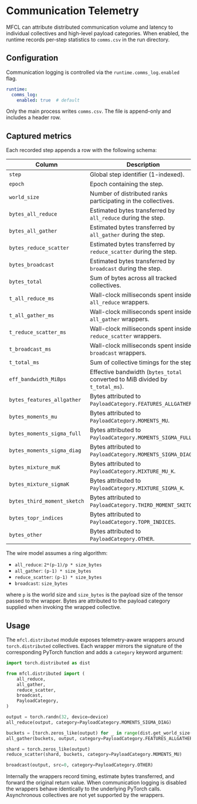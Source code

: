# Communication Telemetry

MFCL can attribute distributed communication volume and latency to individual
collectives and high-level payload categories. When enabled, the runtime records
per-step statistics to `comms.csv` in the run directory.

## Configuration

Communication logging is controlled via the `runtime.comms_log.enabled` flag.

```yaml
runtime:
  comms_log:
    enabled: true  # default
```

Only the main process writes `comms.csv`. The file is append-only and includes a
header row.

## Captured metrics

Each recorded step appends a row with the following schema:

| Column | Description |
| --- | --- |
| `step` | Global step identifier (1-indexed). |
| `epoch` | Epoch containing the step. |
| `world_size` | Number of distributed ranks participating in the collectives. |
| `bytes_all_reduce` | Estimated bytes transferred by `all_reduce` during the step. |
| `bytes_all_gather` | Estimated bytes transferred by `all_gather` during the step. |
| `bytes_reduce_scatter` | Estimated bytes transferred by `reduce_scatter` during the step. |
| `bytes_broadcast` | Estimated bytes transferred by `broadcast` during the step. |
| `bytes_total` | Sum of bytes across all tracked collectives. |
| `t_all_reduce_ms` | Wall-clock milliseconds spent inside `all_reduce` wrappers. |
| `t_all_gather_ms` | Wall-clock milliseconds spent inside `all_gather` wrappers. |
| `t_reduce_scatter_ms` | Wall-clock milliseconds spent inside `reduce_scatter` wrappers. |
| `t_broadcast_ms` | Wall-clock milliseconds spent inside `broadcast` wrappers. |
| `t_total_ms` | Sum of collective timings for the step. |
| `eff_bandwidth_MiBps` | Effective bandwidth (`bytes_total` converted to MiB divided by `t_total_ms`). |
| `bytes_features_allgather` | Bytes attributed to `PayloadCategory.FEATURES_ALLGATHER`. |
| `bytes_moments_mu` | Bytes attributed to `PayloadCategory.MOMENTS_MU`. |
| `bytes_moments_sigma_full` | Bytes attributed to `PayloadCategory.MOMENTS_SIGMA_FULL`. |
| `bytes_moments_sigma_diag` | Bytes attributed to `PayloadCategory.MOMENTS_SIGMA_DIAG`. |
| `bytes_mixture_muK` | Bytes attributed to `PayloadCategory.MIXTURE_MU_K`. |
| `bytes_mixture_sigmaK` | Bytes attributed to `PayloadCategory.MIXTURE_SIGMA_K`. |
| `bytes_third_moment_sketch` | Bytes attributed to `PayloadCategory.THIRD_MOMENT_SKETCH`. |
| `bytes_topr_indices` | Bytes attributed to `PayloadCategory.TOPR_INDICES`. |
| `bytes_other` | Bytes attributed to `PayloadCategory.OTHER`. |

The wire model assumes a ring algorithm:

* `all_reduce`: `2*(p-1)/p * size_bytes`
* `all_gather`: `(p-1) * size_bytes`
* `reduce_scatter`: `(p-1) * size_bytes`
* `broadcast`: `size_bytes`

where `p` is the world size and `size_bytes` is the payload size of the tensor
passed to the wrapper. Bytes are attributed to the payload category supplied
when invoking the wrapped collective.

## Usage

The `mfcl.distributed` module exposes telemetry-aware wrappers around
`torch.distributed` collectives. Each wrapper mirrors the signature of the
corresponding PyTorch function and adds a `category` keyword argument:

```python
import torch.distributed as dist

from mfcl.distributed import (
    all_reduce,
    all_gather,
    reduce_scatter,
    broadcast,
    PayloadCategory,
)

output = torch.randn(32, device=device)
all_reduce(output, category=PayloadCategory.MOMENTS_SIGMA_DIAG)

buckets = [torch.zeros_like(output) for _ in range(dist.get_world_size())]
all_gather(buckets, output, category=PayloadCategory.FEATURES_ALLGATHER)

shard = torch.zeros_like(output)
reduce_scatter(shard, buckets, category=PayloadCategory.MOMENTS_MU)

broadcast(output, src=0, category=PayloadCategory.OTHER)
```

Internally the wrappers record timing, estimate bytes transferred, and forward
the original return value. When communication logging is disabled the wrappers
behave identically to the underlying PyTorch calls. Asynchronous collectives are
not yet supported by the wrappers.
